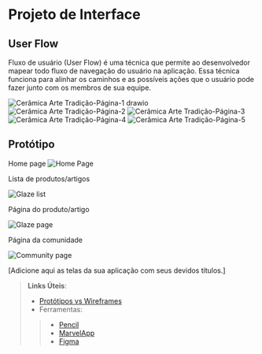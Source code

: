 
# Projeto de Interface

## User Flow

Fluxo de usuário (User Flow) é uma técnica que permite ao desenvolvedor mapear todo fluxo de navegação do usuário na aplicação. Essa técnica funciona para alinhar os caminhos e as possíveis ações que o usuário pode fazer junto com os membros de sua equipe.

![Cerâmica Arte   Tradição-Página-1 drawio](https://github.com/ICEI-PUC-Minas-PMV-ADS/pmv-ads-2024-1-e1-proj-web-t4-ceramica/assets/164776578/d4df1b44-0a79-42ef-8f58-5fe4bb865a9f)
![Cerâmica Arte   Tradição-Página-2](https://github.com/ICEI-PUC-Minas-PMV-ADS/pmv-ads-2024-1-e1-proj-web-t4-ceramica/assets/164776578/62369afd-e69b-47ad-988f-00fc67e166f4)
![Cerâmica Arte   Tradição-Página-3](https://github.com/ICEI-PUC-Minas-PMV-ADS/pmv-ads-2024-1-e1-proj-web-t4-ceramica/assets/164776578/bf63dc9b-366e-4cd5-ac78-0a0f351315bf)
![Cerâmica Arte   Tradição-Página-4](https://github.com/ICEI-PUC-Minas-PMV-ADS/pmv-ads-2024-1-e1-proj-web-t4-ceramica/assets/164776578/c2896594-c8c3-4a15-8046-c779bb5abe46)
![Cerâmica Arte   Tradição-Página-5](https://github.com/ICEI-PUC-Minas-PMV-ADS/pmv-ads-2024-1-e1-proj-web-t4-ceramica/assets/164776578/7aa8fa88-2558-446e-b3fd-436a653427d7)



## Protótipo

Home page
![Home Page ](https://github.com/ICEI-PUC-Minas-PMV-ADS/pmv-ads-2024-1-e1-proj-web-t4-ceramica/assets/29122909/a524d8d1-2b74-425c-a1db-bb93ac10a274)

Lista de produtos/artigos

![Glaze list](https://github.com/ICEI-PUC-Minas-PMV-ADS/pmv-ads-2024-1-e1-proj-web-t4-ceramica/assets/29122909/d02a4c71-3919-44e1-a1c7-771e58e59887)

Página do produto/artigo

![Glaze page](https://github.com/ICEI-PUC-Minas-PMV-ADS/pmv-ads-2024-1-e1-proj-web-t4-ceramica/assets/29122909/d07fbc39-4de4-49ac-b7a1-3ba6c834bdbf)

Página da comunidade

![Community page](https://github.com/ICEI-PUC-Minas-PMV-ADS/pmv-ads-2024-1-e1-proj-web-t4-ceramica/assets/29122909/b7f3bb08-0389-461f-a0ec-b707751f93b1)

[Adicione aqui as telas da sua aplicação com seus devidos títulos.] 
 
> **Links Úteis**:
> - [Protótipos vs Wireframes](https://www.nngroup.com/videos/prototypes-vs-wireframes-ux-projects/)
>- Ferramentas:
>> - [Pencil](https://pencil.evolus.vn/)
>> - [MarvelApp](https://marvelapp.com/)
>> - [Figma](https://www.figma.com/)



